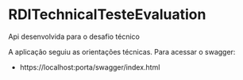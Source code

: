 # RDITechnicalTesteEvaluation
Api desenvolvida para o desafio técnico

A aplicação seguiu as orientações técnicas.
Para acessar o swagger:
 - https://localhost:porta/swagger/index.html
